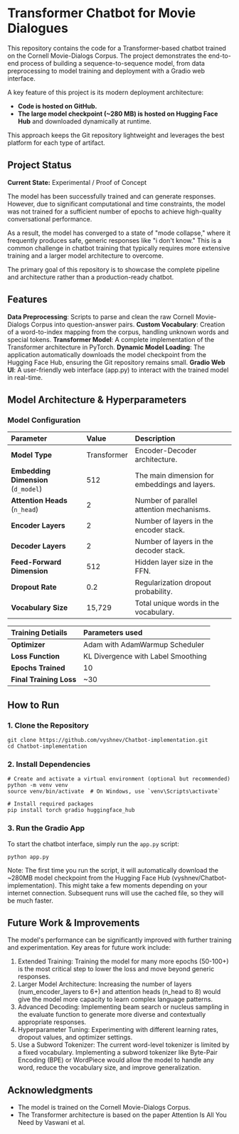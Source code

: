 # Transformer Chatbot for Movie Dialogues

This repository contains the code for a Transformer-based chatbot trained on the Cornell Movie-Dialogs Corpus. The project demonstrates the end-to-end process of building a sequence-to-sequence model, from data preprocessing to model training and deployment with a Gradio web interface.

A key feature of this project is its modern deployment architecture:
* **Code is hosted on GitHub.**
* **The large model checkpoint (~280 MB) is hosted on Hugging Face Hub** and downloaded dynamically at runtime.

This approach keeps the Git repository lightweight and leverages the best platform for each type of artifact.

## Project Status

**Current State:** Experimental / Proof of Concept

The model has been successfully trained and can generate responses. However, due to significant computational and time constraints, the model was not trained for a sufficient number of epochs to achieve high-quality conversational performance.

As a result, the model has converged to a state of "mode collapse," where it frequently produces safe, generic responses like "i don't know." This is a common challenge in chatbot training that typically requires more extensive training and a larger model architecture to overcome.

The primary goal of this repository is to showcase the complete pipeline and architecture rather than a production-ready chatbot.

## Features

**Data Preprocessing**: Scripts to parse and clean the raw Cornell Movie-Dialogs Corpus into question-answer pairs.
**Custom Vocabulary**: Creation of a word-to-index mapping from the corpus, handling unknown words and special tokens.
**Transformer Model**: A complete implementation of the Transformer architecture in PyTorch.
**Dynamic Model Loading**: The application automatically downloads the model checkpoint from the Hugging Face Hub, ensuring the Git repository remains small.
**Gradio Web UI**: A user-friendly web interface (app.py) to interact with the trained model in real-time.

## Model Architecture & Hyperparameters

### Model Configuration

| Parameter | Value | Description |
| :--- | :--- | :--- |
| **Model Type** | Transformer | Encoder-Decoder architecture. |
| **Embedding Dimension** (`d_model`) | 512 | The main dimension for embeddings and layers. |
| **Attention Heads** (`n_head`) | 2 | Number of parallel attention mechanisms. |
| **Encoder Layers** | 2 | Number of layers in the encoder stack. |
| **Decoder Layers** | 2 | Number of layers in the decoder stack. |
| **Feed-Forward Dimension** | 512 | Hidden layer size in the FFN. |
| **Dropout Rate** | 0.2 | Regularization dropout probability. |
| **Vocabulary Size** | 15,729 | Total unique words in the vocabulary. |


| Training Detiails | Parameters used |
| :--- | :--- |
| **Optimizer** | Adam with AdamWarmup Scheduler |
| **Loss Function** | KL Divergence with Label Smoothing |
| **Epochs Trained** | 10 |
| **Final Training Loss** | ~30 |

## How to Run

### 1. Clone the Repository
```
git clone https://github.com/vyshnev/Chatbot-implementation.git
cd Chatbot-implementation
```
### 2. Install Dependencies

```
# Create and activate a virtual environment (optional but recommended)
python -m venv venv
source venv/bin/activate  # On Windows, use `venv\Scripts\activate`

# Install required packages
pip install torch gradio huggingface_hub
```

### 3. Run the Gradio App

To start the chatbot interface, simply run the `app.py` script:

```
python app.py
```

Note: The first time you run the script, it will automatically download the ~280MB model checkpoint from the Hugging Face Hub (vyshnev/Chatbot-implementation). This might take a few moments depending on your internet connection. Subsequent runs will use the cached file, so they will be much faster.

## Future Work & Improvements
The model's performance can be significantly improved with further training and experimentation. Key areas for future work include:

1. Extended Training: Training the model for many more epochs (50-100+) is the most critical step to lower the loss and move beyond generic responses.
2. Larger Model Architecture: Increasing the number of layers (num_encoder_layers to 6+) and attention heads (n_head to 8) would give the model more capacity to learn complex language patterns.
3. Advanced Decoding: Implementing beam search or nucleus sampling in the evaluate function to generate more diverse and contextually appropriate responses.
4. Hyperparameter Tuning: Experimenting with different learning rates, dropout values, and optimizer settings.
5. Use a Subword Tokenizer: The current word-level tokenizer is limited by a fixed vocabulary. Implementing a subword tokenizer like Byte-Pair Encoding (BPE) or WordPiece would allow the model to handle any word, reduce the vocabulary size, and improve generalization.

## Acknowledgments
* The model is trained on the Cornell Movie-Dialogs Corpus.
* The Transformer architecture is based on the paper Attention Is All You Need by Vaswani et al.

